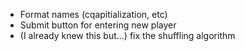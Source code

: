 - Format names (cqapitialization, etc)
- Submit button for entering new player
- (I already knew this but...) fix the shuffling algorithm
